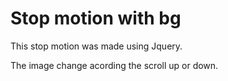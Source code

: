 # Stop motion with bg

 This stop motion was made using Jquery.
 
 The image change acording the scroll up or down.